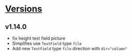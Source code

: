# [Versions](https://github.com/Tracktor/design-system/releases)

## v1.14.0
- fix height text field picture
- Simplifies use `TextField` type `file`
- Add new `TextField` type `file` direction with `dir="column"` 
